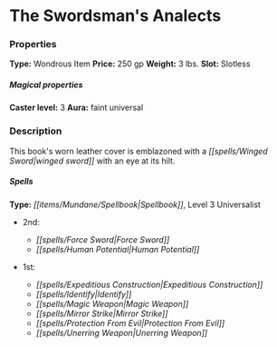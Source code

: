 ﻿---
Title: "The Swordsman's Analects"
Type: "Wondrous Item"
Price: "250 gp"
Weight: "3 lbs."
Slot: "Slotless"
Caster level: "3"
Aura: "faint universal"
Description: |
  "This book's worn leather cover is emblazoned with a winged sword with an eye at its hilt.
  ### Spells
  **Type:** Spellbook, Level 3 Universalist
  ### Ritual
  **Shielding Weapon (Su):** Your spells infuse a weapon with protective magic. Spend this boon as an immediate action whenever you cast an abjuration spell. When you do, a weapon you wield grants you a shield bonus to your AC equal to 1 + 1/2 the spell's level for 1 round."
Crafting cost: "125 gp"
Sources: "['Arcane Anthology']"
---

# The Swordsman's Analects

### Properties

**Type:** Wondrous Item **Price:** 250 gp **Weight:** 3 lbs. **Slot:** Slotless

##### Magical properties

**Caster level:** 3 **Aura:** faint universal

### Description

This book's worn leather cover is emblazoned with a _[[spells/Winged Sword|winged sword]]_ with an eye at its hilt.

##### Spells

**Type:** _[[items/Mundane/Spellbook|Spellbook]]_, Level 3 Universalist

* 2nd:
  * _[[spells/Force Sword|Force Sword]]_
  * _[[spells/Human Potential|Human Potential]]_


* 1st:
  * _[[spells/Expeditious Construction|Expeditious Construction]]_
  * _[[spells/Identify|Identify]]_
  * _[[spells/Magic Weapon|Magic Weapon]]_
  * _[[spells/Mirror Strike|Mirror Strike]]_
  * _[[spells/Protection From Evil|Protection From Evil]]_
  * _[[spells/Unerring Weapon|Unerring Weapon]]_